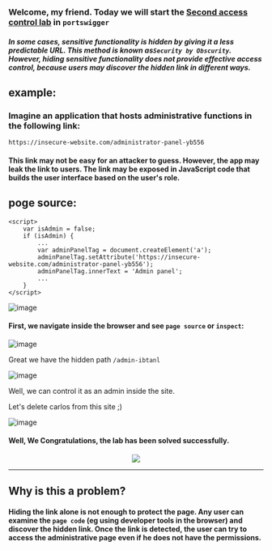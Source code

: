 ### Welcome, my friend. Today we will start the [Second access control lab](https://portswigger.net/web-security/access-control/lab-unprotected-admin-functionality-with-unpredictable-url) in ```portswigger```

##### In some cases, sensitive functionality is hidden by giving it a less predictable URL. This method is known as```Security by Obscurity```. However, hiding sensitive functionality does not provide effective access control, because users may discover the hidden link in different ways.



## example:
### Imagine an application that hosts administrative functions in the following link:

```https://insecure-website.com/administrator-panel-yb556```

#### This link may not be easy for an attacker to guess. However, the app may leak the link to users. The link may be exposed in JavaScript code that builds the user interface based on the user's role.

## poge source:

```
<script>
	var isAdmin = false;
	if (isAdmin) {
		...
		var adminPanelTag = document.createElement('a');
		adminPanelTag.setAttribute('https://insecure-website.com/administrator-panel-yb556');
		adminPanelTag.innerText = 'Admin panel';
		...
	}
</script>
```

![image](https://github.com/user-attachments/assets/ab779edb-9ef8-4666-886f-04fa7aac3860)

#### First, we navigate inside the browser and see ```page source``` or ```inspect```:

![image](https://github.com/user-attachments/assets/b47c77d8-3772-4655-abfa-7d937ad49550)


Great we have the hidden path ```/admin-ibtanl```

![image](https://github.com/user-attachments/assets/ca935cab-070d-4678-8e00-91ad75cc6737)

Well, we can control it as an admin inside the site.

Let's delete carlos from this site ;)

![image](https://github.com/user-attachments/assets/5cd7b8d9-a8b7-41e5-a082-a58ce21781ca)

#### Well, We Congratulations, the lab has been solved successfully.



<p align="center">
<img src="https://github.com/user-attachments/assets/69e97e34-a0f9-4e18-8fdc-ae9220601880" >
</p>

----------

## Why is this a problem?

#### Hiding the link alone is not enough to protect the page. Any user can examine the ```page code``` (eg using developer tools in the browser) and discover the hidden link. Once the link is detected, the user can try to access the administrative page even if he does not have the permissions.
